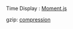 
Time Display : [Moment.js](http://momentjs.com)

gzip: [compression](https://www.npmjs.org/package/compression)
